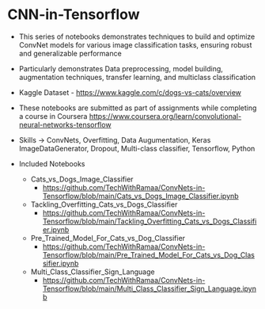 # CNN-in-Tensorflow

* This series of notebooks demonstrates techniques to build and optimize ConvNet models for various image classification tasks, ensuring robust and generalizable performance
* Particularly demonstrates Data preprocessing, model building, augmentation techniques, transfer learning, and multiclass classification
* Kaggle Dataset - https://www.kaggle.com/c/dogs-vs-cats/overview

* These notebooks are submitted as part of assignments while completing a course in Coursera
  https://www.coursera.org/learn/convolutional-neural-networks-tensorflow
  
* Skills -> ConvNets, Overfitting, Data Augumentation, Keras ImageDataGenerator, Dropout, Multi-class classifier, Tensorflow, Python
* Included Notebooks
    *  Cats_vs_Dogs_Image_Classifier
          *  https://github.com/TechWithRamaa/ConvNets-in-Tensorflow/blob/main/Cats_vs_Dogs_Image_Classifier.ipynb
    *  Tackling_Overfitting_Cats_vs_Dogs_Classifier
          *  https://github.com/TechWithRamaa/ConvNets-in-Tensorflow/blob/main/Tackling_Overfitting_Cats_vs_Dogs_Classifier.ipynb  
    *  Pre_Trained_Model_For_Cats_vs_Dog_Classifier
          *  https://github.com/TechWithRamaa/ConvNets-in-Tensorflow/blob/main/Pre_Trained_Model_For_Cats_vs_Dog_Classifier.ipynb
    *  Multi_Class_Classifier_Sign_Language
          *  https://github.com/TechWithRamaa/ConvNets-in-Tensorflow/blob/main/Multi_Class_Classifier_Sign_Language.ipynb
